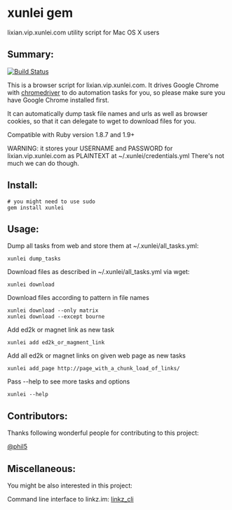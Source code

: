 xunlei gem
===========

lixian.vip.xunlei.com utility script for Mac OS X users

Summary:
-----------

[![Build Status](https://secure.travis-ci.org/forresty/xunlei.png?branch=master)](http://travis-ci.org/forresty/xunlei)

This is a browser script for lixian.vip.xunlei.com.
It drives Google Chrome with [chromedriver](http://code.google.com/p/selenium/wiki/ChromeDriver) to do automation tasks for you,
so please make sure you have Google Chrome installed first.

It can automatically dump task file names and urls as well as browser cookies,
so that it can delegate to wget to download files for you.

Compatible with Ruby version 1.8.7 and 1.9+

WARNING:
it stores your USERNAME and PASSWORD for
lixian.vip.xunlei.com as PLAINTEXT at ~/.xunlei/credentials.yml
There's not much we can do though.

Install:
-----------

    # you might need to use sudo
    gem install xunlei

Usage:
-----------

Dump all tasks from web and store them at ~/.xunlei/all_tasks.yml:

    xunlei dump_tasks

Download files as described in ~/.xunlei/all_tasks.yml via wget:

    xunlei download

Download files according to pattern in file names

    xunlei download --only matrix
    xunlei download --except bourne

Add ed2k or magnet link as new task

    xunlei add ed2k_or_magment_link

Add all ed2k or magnet links on given web page as new tasks

    xunlei add_page http://page_with_a_chunk_load_of_links/

Pass --help to see more tasks and options

    xunlei --help

Contributors:
-----------

Thanks following wonderful people for contributing to this project:

[@phil5](https://github.com/phil5)

Miscellaneous:
-----------

You might be also interested in this project:

Command line interface to linkz.im: [linkz_cli](https://github.com/forresty/linkz_cli)
